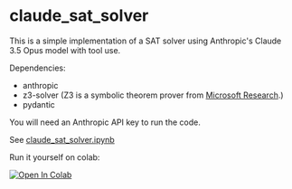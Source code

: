 # claude_sat_solver
 
This is a simple implementation of a SAT solver using Anthropic's Claude 3.5 Opus model with tool use.

Dependencies:
- anthropic
- z3-solver (Z3 is a symbolic theorem prover from [Microsoft Research](https://github.com/Z3Prover/z3).)
- pydantic

You will need an Anthropic API key to run the code.

See [claude_sat_solver.ipynb](claude_sat_solver.ipynb)

Run it yourself on colab:

<a href="https://colab.research.google.com/github/mbrotos/claude_sat_solver/blob/main/claude_sat_solver.ipynb" target="_parent"><img src="https://colab.research.google.com/assets/colab-badge.svg" alt="Open In Colab"/></a>